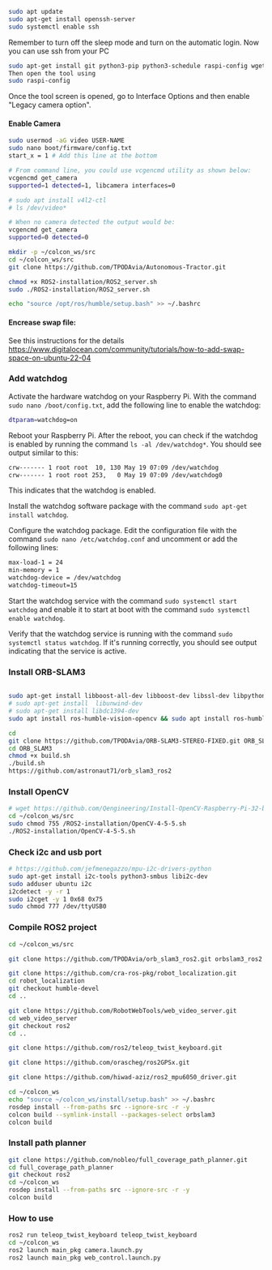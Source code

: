 ```bash
sudo apt update
sudo apt-get install openssh-server
sudo systemctl enable ssh
```
Remember to turn off the sleep mode and turn on the automatic login.
Now you can use ssh from your PC

```bash
sudo apt-get install git python3-pip python3-schedule raspi-config wget pyserial curl -y
Then open the tool using
sudo raspi-config
```
Once the tool screen is opened, go to Interface Options and then enable "Legacy camera option".

#### Enable Camera

```bash
sudo usermod -aG video USER-NAME
sudo nano boot/firmware/config.txt
start_x = 1 # Add this line at the bottom

# From command line, you could use vcgencmd utility as shown below:
vcgencmd get_camera
supported=1 detected=1, libcamera interfaces=0

# sudo apt install v4l2-ctl
# ls /dev/video*

# When no camera detected the output would be:
vcgencmd get_camera
supported=0 detected=0
```

```bash
mkdir -p ~/colcon_ws/src
cd ~/colcon_ws/src
git clone https://github.com/TPODAvia/Autonomous-Tractor.git

chmod +x ROS2-installation/ROS2_server.sh
sudo ./ROS2-installation/ROS2_server.sh

echo "source /opt/ros/humble/setup.bash" >> ~/.bashrc
```
#### Encrease swap file:

See this instructions for the details https://www.digitalocean.com/community/tutorials/how-to-add-swap-space-on-ubuntu-22-04

### Add watchdog

Activate the hardware watchdog on your Raspberry Pi. With the command `sudo nano /boot/config.txt`, add the following line to enable the watchdog:

```bash
dtparam=watchdog=on
```

Reboot your Raspberry Pi. After the reboot, you can check if the watchdog is enabled by running the command `ls -al /dev/watchdog*`. You should see output similar to this:

```bash
crw------- 1 root root  10, 130 May 19 07:09 /dev/watchdog
crw------- 1 root root 253,   0 May 19 07:09 /dev/watchdog0
```
This indicates that the watchdog is enabled.

Install the watchdog software package with the command `sudo apt-get install watchdog`.

Configure the watchdog package. Edit the configuration file with the command `sudo nano /etc/watchdog.conf` and uncomment or add the following lines:

```bash
max-load-1 = 24
min-memory = 1
watchdog-device = /dev/watchdog
watchdog-timeout=15
```

Start the watchdog service with the command `sudo systemctl start watchdog` and enable it to start at boot with the command `sudo systemctl enable watchdog`.

Verify that the watchdog service is running with the command `sudo systemctl status watchdog`. If it's running correctly, you should see output indicating that the service is active.

### Install ORB-SLAM3

```bash

sudo apt-get install libboost-all-dev libboost-dev libssl-dev libpython2.7-dev libeigen3-dev 
# sudo apt-get install  libunwind-dev
# sudo apt-get install libdc1394-dev
sudo apt install ros-humble-vision-opencv && sudo apt install ros-humble-message-filters

cd
git clone https://github.com/TPODAvia/ORB-SLAM3-STEREO-FIXED.git ORB_SLAM3
cd ORB_SLAM3
chmod +x build.sh
./build.sh
https://github.com/astronaut71/orb_slam3_ros2

```
### Install OpenCV

```bash
# wget https://github.com/Qengineering/Install-OpenCV-Raspberry-Pi-32-bits/raw/main/OpenCV-4-5-5.sh
cd ~/colcon_ws/src
sudo chmod 755 /ROS2-installation/OpenCV-4-5-5.sh
./ROS2-installation/OpenCV-4-5-5.sh
```

### Check i2c and usb port

```bash
# https://github.com/jefmenegazzo/mpu-i2c-drivers-python
sudo apt-get install i2c-tools python3-smbus libi2c-dev
sudo adduser ubuntu i2c
i2cdetect -y -r 1
sudo i2cget -y 1 0x68 0x75
sudo chmod 777 /dev/ttyUSB0
```

### Compile ROS2 project

```bash
cd ~/colcon_ws/src

git clone https://github.com/TPODAvia/orb_slam3_ros2.git orbslam3_ros2

git clone https://github.com/cra-ros-pkg/robot_localization.git
cd robot_localization
git checkout humble-devel
cd ..

git clone https://github.com/RobotWebTools/web_video_server.git
cd web_video_server
git checkout ros2
cd ..

git clone https://github.com/ros2/teleop_twist_keyboard.git

git clone https://github.com/orascheg/ros2GPSx.git

git clone https://github.com/hiwad-aziz/ros2_mpu6050_driver.git

cd ~/colcon_ws
echo "source ~/colcon_ws/install/setup.bash" >> ~/.bashrc
rosdep install --from-paths src --ignore-src -r -y
colcon build --symlink-install --packages-select orbslam3
colcon build
```

### Install path planner
```bash
git clone https://github.com/nobleo/full_coverage_path_planner.git
cd full_coverage_path_planner
git checkout ros2
cd ~/colcon_ws
rosdep install --from-paths src --ignore-src -r -y
colcon build
```
### How to use

```bash
ros2 run teleop_twist_keyboard teleop_twist_keyboard
cd ~/colcon_ws
ros2 launch main_pkg camera.launch.py
ros2 launch main_pkg web_control.launch.py
```